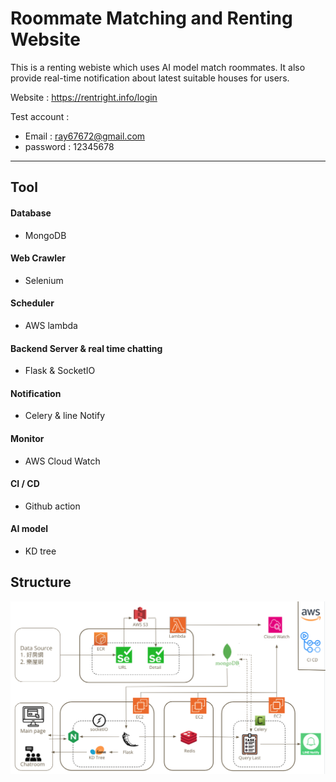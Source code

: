 # Roommate Matching and Renting Website

This is a renting webiste which uses AI model match roommates. It also provide real-time notification about latest suitable houses for users. 

Website : https://rentright.info/login

Test account :
* Email : ray67672@gmail.com
* password : 12345678

----

## Tool
#### Database
* MongoDB 

#### Web Crawler
* Selenium

#### Scheduler
* AWS lambda

#### Backend Server & real time chatting
* Flask & SocketIO

#### Notification 
* Celery & line Notify

#### Monitor 
* AWS Cloud Watch

#### CI / CD
* Github action

#### AI model
* KD tree


## Structure
![Structure](image/structure.png)